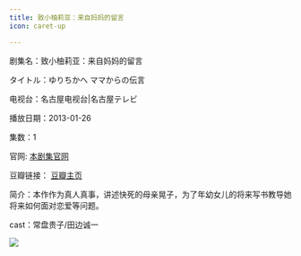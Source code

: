```yaml
---
title: 致小柚莉亚：来自妈妈的留言
icon: caret-up

---
```


剧集名：致小柚莉亚：来自妈妈的留言

タイトル：ゆりちかへ ママからの伝言

电视台：名古屋电视台|名古屋テレビ

播放日期：2013-01-26

集数：1

官网: [本剧集官网](https://www.nagoyatv.com/yurichika/)

豆瓣链接： [豆瓣主页](https://movie.douban.com/subject/20505004/)


简介：本作作为真人真事，讲述快死的母亲晃子，为了年幼女儿的将来写书教导她将来如何面对恋爱等问题。

cast：常盘贵子/田边诚一

![](https://listpic.tsgsanjiao.com/sp/2013/2013zxyly.jpg)